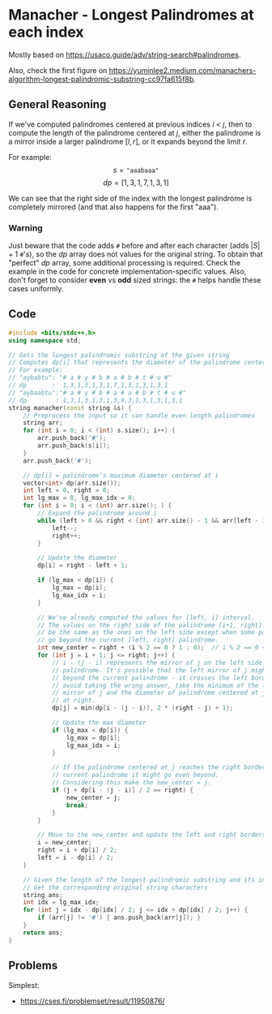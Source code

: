 # Manacher - Longest Palindromes at each index
Mostly based on https://usaco.guide/adv/string-search#palindromes.

Also, check the first figure on https://yuminlee2.medium.com/manachers-algorithm-longest-palindromic-substring-cc97fa615f8b.

## General Reasoning
If we've computed palindromes centered at previous indices $i$ < $j$, then to compute the length of the palindrome centered at $j$, either the palindrome is a mirror inside a larger palindrome $[l, r]$, or it expands beyond the limit $r$.

For example: $$s = \texttt{"aaabaaa"}$$
$$ dp = [1, 3, 1, 7, 1, 3, 1]$$


We can see that the right side of the index with the longest palindrome is completely mirrored (and that also happens for the first "aaa").

### Warning
Just beware that the code adds `#` before and after each character (adds $|S| + 1$ `#`'s), so the $dp$ array does not values for the original string. To obtain that "perfect" $dp$ array, some additional processing is required. Check the example in the code for concrete implementation-specific values. Also, don't forget to consider **even** vs **odd** sized strings: the `#` helps handle these cases uniformly.

## Code

```cpp
#include <bits/stdc++.h>
using namespace std;

// Gets the longest palindromic substring of the given string
// Computes dp[i] that represents the diameter of the palindrome centered at i
// For example:
// "aybabtu": "# a # y # b # a # b # t # u #"
// dp       :  1,3,1,3,1,3,1,7,1,3,1,3,1,3,1
// "aybaabtu":"# a # y # b # a # a # b # t # u #"
// dp        : 1,3,1,3,1,3,1,3,9,3,1,3,1,3,1,3,1
string manacher(const string &s) {
	// Preprocess the input so it can handle even length palindromes
	string arr;
	for (int i = 0; i < (int) s.size(); i++) {
		arr.push_back('#');
		arr.push_back(s[i]);
	}
	arr.push_back('#');

	// dp[i] = palindrome's maximum diameter centered at i
	vector<int> dp(arr.size());
	int left = 0, right = 0;
	int lg_max = 0, lg_max_idx = 0;
	for (int i = 0; i < (int) arr.size(); ) {
		// Expand the palindrome around i
		while (left > 0 && right < (int) arr.size() - 1 && arr[left - 1] == arr[right + 1]) {
			left--;
			right++;
		}

		// Update the diameter
		dp[i] = right - left + 1;

		if (lg_max < dp[i]) {
			lg_max = dp[i];
			lg_max_idx = i;
		}

        // We've already computed the values for [left, i] interval.
		// The values on the right side of the palindrome [i+1, right] will
		// be the same as the ones on the left side except when some palindromes
		// go beyond the current [left, right] palindrome.
		int new_center = right + (i % 2 == 0 ? 1 : 0);  // i % 2 == 0 <=> s[i] == '#' (delimiter)
		for (int j = i + 1; j <= right; j++) {
			// i - (j - i) represents the mirror of j on the left side of the
			// palindrome. It's possible that the left mirror of j might go
			// beyond the current palindrome - it crosses the left border. To
			// avoid taking the wrong answer, take the minimum of the left
			// mirror of j and the diameter of palindrome centered at j ending
			// at right.
			dp[j] = min(dp[i - (j - i)], 2 * (right - j) + 1);

			// Update the max diameter
			if (lg_max < dp[i]) {
				lg_max = dp[i];
				lg_max_idx = i;
			}

			// If the palindrome centered at j reaches the right border of the
			// current palindrome it might go even beyond.
			// Considering this make the new_center = j.
			if (j + dp[i - (j - i)] / 2 == right) {
				new_center = j;
				break;
			}
		}

		// Move to the new_center and update the left and right borders.
		i = new_center;
		right = i + dp[i] / 2;
		left = i - dp[i] / 2;
	}

    // Given the length of the longest palindromic substring and its index
    // Get the corresponding original string characters
	string ans;
    int idx = lg_max_idx;
	for (int j = idx - dp[idx] / 2; j <= idx + dp[idx] / 2; j++) {
		if (arr[j] != '#') { ans.push_back(arr[j]); }
	}
	return ans;
}
```

## Problems
Simplest:
- https://cses.fi/problemset/result/11950876/
